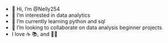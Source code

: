 - 👋 Hi, I’m @Nelly254
- 👀 I’m interested in data analytics
- 🌱 I’m currently learning python and sql
- 💞️ I’m looking to collaborate on data analysis beginner projects
- I love :coffee: :books:, and :artist:


<!---
Nelly254/Nelly254 is a ✨ special ✨ repository because its `README.md` (this file) appears on your GitHub profile.
You can click the Preview link to take a look at your changes.
--->
